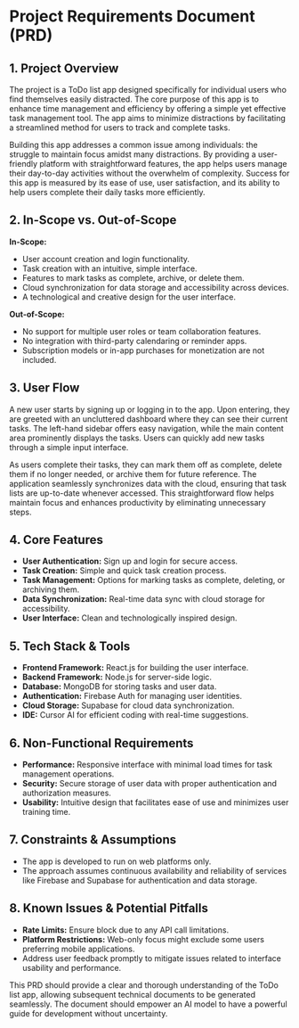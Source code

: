 # Project Requirements Document (PRD)

## 1. Project Overview

The project is a ToDo list app designed specifically for individual users who find themselves easily distracted. The core purpose of this app is to enhance time management and efficiency by offering a simple yet effective task management tool. The app aims to minimize distractions by facilitating a streamlined method for users to track and complete tasks.

Building this app addresses a common issue among individuals: the struggle to maintain focus amidst many distractions. By providing a user-friendly platform with straightforward features, the app helps users manage their day-to-day activities without the overwhelm of complexity. Success for this app is measured by its ease of use, user satisfaction, and its ability to help users complete their daily tasks more efficiently.

## 2. In-Scope vs. Out-of-Scope

**In-Scope:**

*   User account creation and login functionality.
*   Task creation with an intuitive, simple interface.
*   Features to mark tasks as complete, archive, or delete them.
*   Cloud synchronization for data storage and accessibility across devices.
*   A technological and creative design for the user interface.

**Out-of-Scope:**

*   No support for multiple user roles or team collaboration features.
*   No integration with third-party calendaring or reminder apps.
*   Subscription models or in-app purchases for monetization are not included.

## 3. User Flow

A new user starts by signing up or logging in to the app. Upon entering, they are greeted with an uncluttered dashboard where they can see their current tasks. The left-hand sidebar offers easy navigation, while the main content area prominently displays the tasks. Users can quickly add new tasks through a simple input interface.

As users complete their tasks, they can mark them off as complete, delete them if no longer needed, or archive them for future reference. The application seamlessly synchronizes data with the cloud, ensuring that task lists are up-to-date whenever accessed. This straightforward flow helps maintain focus and enhances productivity by eliminating unnecessary steps.

## 4. Core Features

*   **User Authentication:** Sign up and login for secure access.
*   **Task Creation:** Simple and quick task creation process.
*   **Task Management:** Options for marking tasks as complete, deleting, or archiving them.
*   **Data Synchronization:** Real-time data sync with cloud storage for accessibility.
*   **User Interface:** Clean and technologically inspired design.

## 5. Tech Stack & Tools

*   **Frontend Framework:** React.js for building the user interface.
*   **Backend Framework:** Node.js for server-side logic.
*   **Database:** MongoDB for storing tasks and user data.
*   **Authentication:** Firebase Auth for managing user identities.
*   **Cloud Storage:** Supabase for cloud data synchronization.
*   **IDE:** Cursor AI for efficient coding with real-time suggestions.

## 6. Non-Functional Requirements

*   **Performance:** Responsive interface with minimal load times for task management operations.
*   **Security:** Secure storage of user data with proper authentication and authorization measures.
*   **Usability:** Intuitive design that facilitates ease of use and minimizes user training time.

## 7. Constraints & Assumptions

*   The app is developed to run on web platforms only.
*   The approach assumes continuous availability and reliability of services like Firebase and Supabase for authentication and data storage.

## 8. Known Issues & Potential Pitfalls

*   **Rate Limits:** Ensure block due to any API call limitations.
*   **Platform Restrictions:** Web-only focus might exclude some users preferring mobile applications.
*   Address user feedback promptly to mitigate issues related to interface usability and performance.

This PRD should provide a clear and thorough understanding of the ToDo list app, allowing subsequent technical documents to be generated seamlessly. The document should empower an AI model to have a powerful guide for development without uncertainty.
